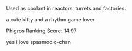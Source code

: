 Used as coolant in reactors, turrets and factories.




a cute kitty and a rhythm game lover

Phigros Ranking Score: 14.97

yes i love spasmodic-chan
